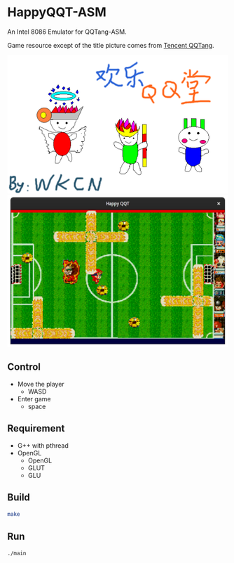 # HappyQQT-ASM
An Intel 8086 Emulator for QQTang-ASM.

Game resource except of the title picture comes from [Tencent QQTang](https://qqtang.qq.com/).

![](./pic/title.png)
![](./pic/screenshot1.png)

## Control 
- Move the player
    - WASD
- Enter game
    - space

## Requirement
- G++ with pthread
- OpenGL
    - OpenGL
    - GLUT
    - GLU

## Build
```bash
make
```

## Run
```bash
./main
```
